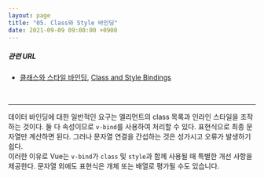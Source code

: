 ```yaml
---
layout: page
title: "05. Class와 Style 바인딩"
date: 2021-09-09 09:00:00 +0900
---
```


##### 관련 URL

- [클래스와 스타일 바인딩](https://kr.vuejs.org/v2/guide/class-and-style.html), [Class and Style Bindings](https://vuejs.org/v2/guide/class-and-style.html)

<br>

---

데이터 바인딩에 대한 일반적인 요구는 엘리먼트의 class 목록과 인라인 스타일을 조작하는 것이다.
둘 다 속성이므로 `v-bind`를 사용하여 처리할 수 있다. 표현식으로 최종 문자열만 계산하면 된다.
그러나 문자열 연결을 간섭하는 것은 성가시고 오류가 발생하기 쉽다.\
이러한 이유로 Vue는 `v-bind`가 `class` 및 `style`과 함께 사용될 때 특별한 개선 사항을 제공한다.
문자열 외에도 표현식은 개체 또는 배열로 평가될 수도 있습니다.
